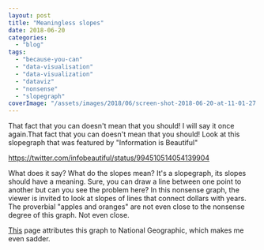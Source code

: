 ```yaml
---
layout: post
title: "Meaningless slopes"
date: 2018-06-20
categories: 
  - "blog"
tags: 
  - "because-you-can"
  - "data-visualisation"
  - "data-visualization"
  - "dataviz"
  - "nonsense"
  - "slopegraph"
coverImage: "/assets/images/2018/06/screen-shot-2018-06-20-at-11-01-27.png"
---
```


That fact that you can doesn't mean that you should! I will say it once again.That fact that you can doesn't mean that you should! Look at this slopegraph that was featured by "Information is Beautiful"

https://twitter.com/infobeautiful/status/994510514054139904

What does it say? What do the slopes mean? It's a slopegraph, its slopes should have a meaning. Sure, you can draw a line between one point to another but can you see the problem here? In this nonsense graph, the viewer is invited to look at slopes of lines that connect dollars with years. The proverbial "apples and oranges" are not even close to the nonsense degree of this graph. Not even close.

[This](https://conspireality.tv/2010/01/04/infographic-of-the-day-how-bad-is-u-s-health-care/) page attributes this graph to National Geographic, which makes me even sadder.
